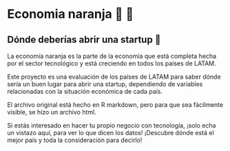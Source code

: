 # Economia naranja 🍊 🍊

## Dónde deberías abrir una startup 🚀
 

La economía naranja es la parte de la economía que está completa hecha por el sector tecnológico y está creciendo en todos los países de LATAM.

Este proyecto es una evaluación de los países de LATAM para saber dónde sería un buen lugar para abrir una startup, dependiendo de variables relacionadas con la situación económica de cada país.

El archivo original está hecho en R markdown, pero para que sea fácilmente visible, se hizo un archivo html.

Si estás interesado en hacer tu propio negocio con tecnología, ¡solo echa un vistazo aquí, para ver lo que dicen los datos! ¡Descubre dónde está el mejor país y toda la consideración para decirlo!
